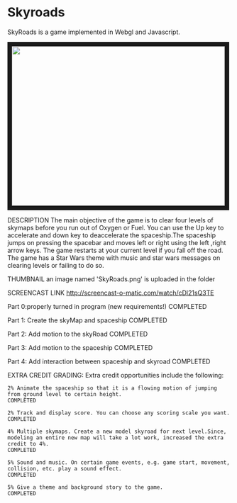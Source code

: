 # Skyroads

SkyRoads is a game implemented in Webgl and Javascript.

<p align="left">
<img src="https://raw.githubusercontent.com/Kshitij-Patil/Skyroads/master/images/skyroads.png" width="480" height="360" border="10">
 </p>
 
DESCRIPTION
The main objective of the game is to clear four levels of skymaps before you run out of Oxygen or Fuel. You can use the Up key to 
accelerate and down key to deaccelerate the spaceship.The spaceship jumps on pressing the spacebar and moves left or right using 
the left ,right arrow keys. The game restarts at your current level if you fall off the road. The game has a Star Wars theme with
music and star wars messages on clearing levels or failing to do so.

THUMBNAIL
an image named 'SkyRoads.png' is uploaded in the folder
  
SCREENCAST LINK
http://screencast-o-matic.com/watch/cDl21sQ3TE

Part 0:properly turned in program (new requirements!) 
COMPLETED

Part 1: Create the skyMap and spaceship
COMPLETED

Part 2: Add motion to the skyRoad
COMPLETED

Part 3: Add motion to the spaceship
COMPLETED

Part 4: Add interaction between spaceship and skyroad
COMPLETED

EXTRA CREDIT GRADING:
Extra credit opportunities include the following:

    2% Animate the spaceship so that it is a flowing motion of jumping from ground level to certain height.
	COMPLETED
	
    2% Track and display score. You can choose any scoring scale you want.
	COMPLETED
	
    4% Multiple skymaps. Create a new model skyroad for next level.Since, modeling an entire new map will take a lot work, increased the extra 	      credit to 4%. 
	COMPLETED
	
    5% Sound and music. On certain game events, e.g. game start, movement, collision, etc. play a sound effect. 
	COMPLETED
	
    5% Give a theme and background story to the game.
	COMPLETED
